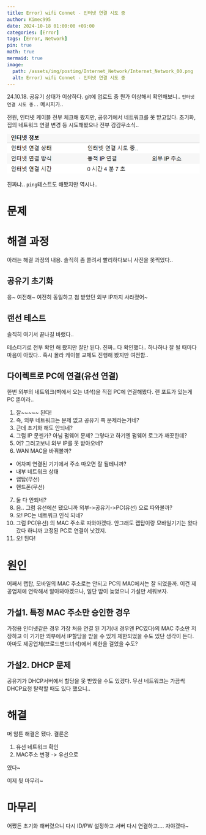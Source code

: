 ```yaml
---
title: Error) wifi Connet - 인터넷 연결 시도 중
author: Kimec995
date: 2024-10-18 01:00:00 +09:00
categories: [Error]
tags: [Error, Network]
pin: true
math: true
mermaid: true
image: 
  path: /assets/img/postimg/Internet_Network/Internet_Network_00.png
  alt: Error) wifi Connet - 인터넷 연결 시도 중
---
```

24.10.18. 공유기 상태가 이상하다.
git에 업로드 중 뭔가 이상해서 확인해보니.. `인터넷 연결 시도 중..` 메시지가..

전원, 인터넷 케이블 전부 체크해 봤지만, 공유기에서 네트워크를 못 받고있다.
초기화, 집의 네트워크 연결 변경 등 시도해봤으나 전부 감감무소식..

![image.png](\assets\img\postimg\Internet_Network\Error-wifi-Connet.png)

진짜냐..  `ping`테스트도 해봤지만 역시나..

# 문제

# 해결 과정
아래는 해결 과정의 내용.
솔직히 좀 쫄려서 빨리하다보니 사진을 못찍었다..

## 공유기 초기화
응~ 여전해~
여전히 동일하고 첨 받았던 외부 IP까지 사라졌어~

## 랜선 테스트
솔직히 여기서 끝나길 바랬다..

테스터기로 전부 확인 해 봤지만 잘만 된다.
진짜.. 다 확인했다.. 하나하나 잘 될 때마다 마음이 아팠다..
혹시 몰라 케이블 교체도 진행해 봤지만 여전함..

## 다이렉트로 PC에 연결(유선 연결)
한번 외부의 네트워크(벽에서 오는 녀석)을 직접 PC에 연결해봤다.
랜 포트가 있는게 PC 뿐이라..

1. 잘~~~~~ 된다!
2. 즉, 외부 네트워크는 문제 없고 공유기 쪽 문제라는거네?
3. 근데 초기화 해도 안되네?
4. 그럼 IP 문젠가? 아님 펌웨어 문제? 그렇다고 하기엔 펌웨어 로그가 깨끗한데?
5. 어? 그러고보니 외부 IP를 못 받아오네?
6. WAN MAC을 바꿔볼까?
- 어차피 연결된 기기에서 주소 따오면 잘 될테니까?
- 내부 네트워크 상태
- 랩탑(무선)
- 핸드폰(무선)
7. 둘 다 안되네?
8. 음.. 그럼 유선에선 됐으니까 외부->공유기->PC(유선) 으로 따와볼까?
9. 오! PC는 네트워크 인식 되네?
10. 그럼 PC(유선) 의 MAC 주소로 따와야겠다. 안그래도 랩탑이랑 모바일기기는 왔다갔다 하니까 고정된 PC로 연결이 낫겠지.
11. 오! 된다!

# 원인
어째서 랩탑, 모바일의 MAC 주소로는 안되고 PC의 MAC에서는 잘 되었을까.
이건 제공업체에 연락해서 알아봐야겠으나, 일단 밤이 늦었으니 가설만 세워보자.

## 가설1. 특정 MAC 주소만 승인한 경우
가정용 인터넷같은 경우 가장 처음 연결 된 기기(내 경우엔 PC였다)의 MAC 주소만 저장하고 이 기기만 외부에서 IP할당을 받을 수 있게 제한되었을 수도 있단 생각이 든다.
아마도 제공업체(브로드밴드녀석)에서 제한을 걸었을 수도?

## 가설2. DHCP 문제
공유기가 DHCP서버에서 할당을 못 받았을 수도 있겠다.
무선 네트워크는 가끔씩 DHCP요청 탈락할 때도 있다 했으니..

# 해결
머 암튼 해결은 됐다.
결론은

1. 유선 네트워크 확인
2. MAC주소 변경 -> 유선으로

였다~

이제 뒷 마무리~

# 마무리
어쨌든 초기화 해버렸으니 다시 ID/PW 설정하고 서버 다시 연결하고.... 자야겠다~